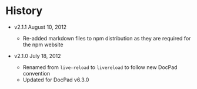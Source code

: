 # History

- v2.1.1 August 10, 2012
	- Re-added markdown files to npm distribution as they are required for the npm website

- v2.1.0 July 18, 2012
	- Renamed from `live-reload` to `livereload` to follow new DocPad convention
	- Updated for DocPad v6.3.0
